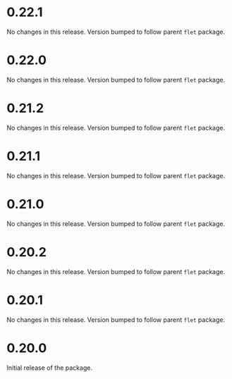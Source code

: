 # 0.22.1

No changes in this release. Version bumped to follow parent `flet` package.

# 0.22.0

No changes in this release. Version bumped to follow parent `flet` package.

# 0.21.2

No changes in this release. Version bumped to follow parent `flet` package.

# 0.21.1

No changes in this release. Version bumped to follow parent `flet` package.

# 0.21.0

No changes in this release. Version bumped to follow parent `flet` package.

# 0.20.2

No changes in this release. Version bumped to follow parent `flet` package.

# 0.20.1

No changes in this release. Version bumped to follow parent `flet` package.

# 0.20.0

Initial release of the package.